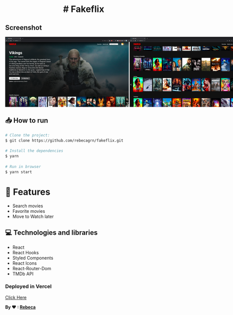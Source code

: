 <h1 align="center">
# Fakeflix
</h1>

## Screenshot

<div style="display: flex; flex-direction: 'row'; align-items: 'center';">
   <img src="src/assets/home.png" width="400px">
   <img src="src/assets/home-2.png" width="400px">
</div>

## 📥 How to run

```bash
# Clone the project:
$ git clone https://github.com/rebecagrn/fakeflix.git

# Install the dependencies
$ yarn

# Run in browser
$ yarn start

```

# :rocket: Features

- Search movies
- Favorite movies
- Move to Watch later

## 💻 Technologies and libraries

<ul>
  <li>React</li>
  <li>React Hooks</li>
  <li>Styled Components</li>
  <li>React Icons</li>
  <li>React-Router-Dom</li>
  <li>TMDb API</li>
</ul>

### Deployed in Vercel

[Click Here](https://fakeflix-iota.vercel.app/)

**By ❤ : [Rebeca](https://rebecadeveloper.netlify.app/)**
